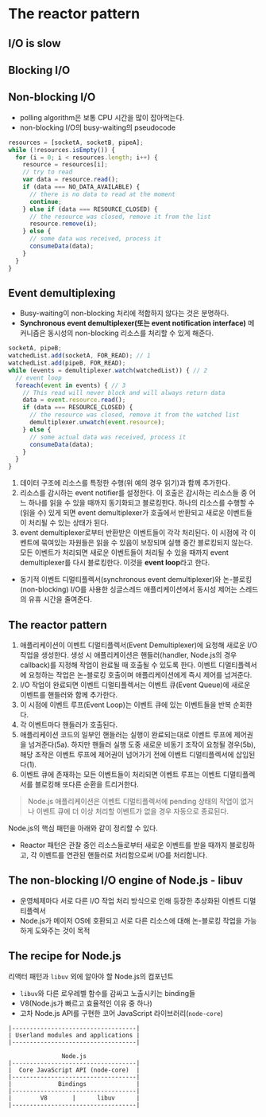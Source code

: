 # The reactor pattern

## I/O is slow

## Blocking I/O

## Non-blocking I/O

- polling algorithm은 보통 CPU 시간을 많이 잡아먹는다.
- non-blocking I/O의 busy-waiting의 pseudocode

```js
resources = [socketA, socketB, pipeA];
while (!resources.isEmpty()) {
  for (i = 0; i < resources.length; i++) {
    resource = resources[i];
    // try to read
    var data = resource.read();
    if (data === NO_DATA_AVAILABLE) {
      // there is no data to read at the moment
      continue;
    } else if (data === RESOURCE_CLOSED) {
      // the resource was closed, remove it from the list
      resource.remove(i);
    } else {
      // some data was received, process it
      consumeData(data);
    }
  }
}
```

## Event demultiplexing

- Busy-waiting이 non-blocking 처리에 적합하지 않다는 것은 분명하다.
- **Synchronous event demultiplexer(또는 event notification interface)** 메커니즘은 동시성의 non-blocking 리소스를 처리할 수 있게 해준다.

```js
socketA, pipeB;
watchedList.add(socketA, FOR_READ); // 1
watchedList.add(pipeB, FOR_READ);
while (events = demultiplexer.watch(watchedList)) { // 2
  // event loop
  foreach(event in events) { // 3
    // This read will never block and will always return data
    data = event.resource.read();
    if (data === RESOURCE_CLOSED) {
      // the resource was closed, remove it from the watched list
      demultiplexer.unwatch(event.resource);
    } else {
      // some actual data was received, process it
      consumeData(data);
    }
  }
}
```

1. 데이터 구조에 리소스를 특정한 수행(위 예의 경우 읽기)과 함께 추가한다.
2. 리소스를 감시하는 event notifier를 설정한다. 이 호출은 감시하는 리소스들 중 어느 하나를 읽을 수 있을 때까지 동기화되고 블로킹한다. 하나의 리소스를 수행할 수(읽을 수) 있게 되면 event demultiplexer가 호출에서 반환되고 새로운 이벤트들이 처리될 수 있는 상태가 된다.
3. event demultiplexer로부터 반환받은 이벤트들이 각각 처리된다. 이 시점에 각 이벤트에 묶여있는 자원들은 읽을 수 있음이 보장되며 실행 중간 블로킹되지 않는다. 모든 이벤트가 처리되면 새로운 이벤트들이 처리될 수 있을 때까지 event demultiplexer를 다시 블로킹한다. 이것을 **event loop**라고 한다.

- 동기적 이벤트 디멀티플렉서(synchronous event demultiplexer)와 논-블로킹(non-blocking) I/O를 사용한 싱글스레드 애플리케이션에서 동시성 제어는 스레드의 유휴 시간을 줄여준다.

## The reactor pattern

1. 애플리케이션이 이벤트 디멀티플렉서(Event Demultiplexer)에 요청해 새로운 I/O 작업을 생성한다. 생성 시 애플리케이션은 핸들러(handler, Node.js의 경우 callback)를 지정해 작업이 완료될 때 호출될 수 있도록 한다. 이벤트 디멀티플렉서에 요청하는 작업은 논-블로킹 호출이며 애플리케이션에게 즉시 제어를 넘겨준다.
2. I/O 작업이 완료되면 이벤트 디멀티플렉서는 이벤트 큐(Event Queue)에 새로운 이벤트를 핸들러와 함께 추가한다.
3. 이 시점에 이벤트 루프(Event Loop)는 이벤트 큐에 있는 이벤트들을 반복 순회한다.
4. 각 이벤트마다 핸들러가 호출된다.
5. 애플리케이션 코드의 일부인 핸들러는 실행이 완료되는대로 이벤트 루프에 제어권을 넘겨준다(5a). 하지만 핸들러 실행 도중 새로운 비동기 조작이 요청될 경우(5b), 해당 조작은 이벤트 루프에 제어권이 넘어가기 전에 이벤트 디멀티플렉서에 삽입된다(1).
6. 이벤트 큐에 존재하는 모든 이벤트들이 처리되면 이벤트 루프는 이벤트 디멀티플렉서를 블로킹해 또다른 순환을 트리거한다.

> Node.js 애플리케이션은 이벤트 디멀티플렉서에 pending 상태의 작업이 없거나 이벤트 큐에 더 이상 처리할 이벤트가 없을 경우 자동으로 종료된다.

Node.js의 핵심 패턴을 아래와 같이 정리할 수 있다.

- Reactor 패턴은 관찰 중인 리소스들로부터 새로운 이벤트를 받을 때까지 블로킹하고, 각 이벤트를 연관된 핸들러로 처리함으로써 I/O를 처리합니다.

## The non-blocking I/O engine of Node.js - libuv

- 운영체제마다 서로 다른 I/O 작업 처리 방식으로 인해 등장한 추상화된 이벤트 디멀티플렉서
- Node.js가 메이저 OS에 호환되고 서로 다른 리소스에 대해 논-블로킹 작업을 가능하게 도와주는 것이 목적

## The recipe for Node.js

리액터 패턴과 `libuv` 외에 알아야 할 Node.js의 컴포넌트

- `libuv`와 다른 로우레벨 함수를 감싸고 노출시키는 binding들
- V8(Node.js가 빠르고 효율적인 이유 중 하나)
- 고차 Node.js API를 구현한 코어 JavaScript 라이브러리(`node-core`)

```
|-----------------------------------|
| Userland modules and applications |
|-----------------------------------|

               Node.js
|-----------------------------------|
|  Core JavaScript API (node-core)  |
|-----------------------------------|
|             Bindings              |
|-----------------------------------|
|        V8       |      libuv      |
|-----------------------------------|
```
